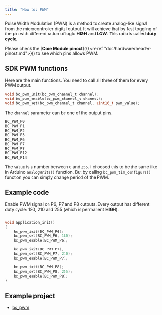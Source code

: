 ```yaml
---
title: "How to: PWM"
---
```


Pulse Width Modulation (PWM) is a method to create analog-like signal from the microcontroller digital output. It will achieve that by fast toggling of the pin with different ration of logic **HIGH** and **LOW**. This ratio is called **duty cycle**.

Please check the [**Core Module pinout**]({{<relref "doc/hardware/header-pinout.md">}}) to see which pins allows PWM.

## SDK PWM functions

Here are the main functions. You need to call all three of them for every PWM output.

```c
void bc_pwm_init(bc_pwm_channel_t channel);
void bc_pwm_enable(bc_pwm_channel_t channel);
void bc_pwm_set(bc_pwm_channel_t channel, uint16_t pwm_value);
```

The `channel` parameter can be one of the output pins.

```c
BC_PWM_P0
BC_PWM_P1
BC_PWM_P2
BC_PWM_P3
BC_PWM_P6
BC_PWM_P7
BC_PWM_P8
BC_PWM_P12
BC_PWM_P14
```

The `value` is a number between `0` and `255`. I choosed this to be the same like in Arduino `analogWrite()` function. But by calling `bc_pwm_tim_configure()` function you can simply change period of the PWM.

## Example code

Enable PWM signal on P6, P7 and P8 outputs. Every output has different duty cycle: 180, 210 and 255 (which is permanent **HIGH**).

```c

void application_init()
{
    bc_pwm_init(BC_PWM_P6);
    bc_pwm_set(BC_PWM_P6, 180);
    bc_pwm_enable(BC_PWM_P6);

    bc_pwm_init(BC_PWM_P7);
    bc_pwm_set(BC_PWM_P7, 210);
    bc_pwm_enable(BC_PWM_P7);

    bc_pwm_init(BC_PWM_P8);
    bc_pwm_set(BC_PWM_P8, 255);
    bc_pwm_enable(BC_PWM_P8);
}

```

## Example project

- [bc_pwm](https://github.com/hubmartin/bcf-pwm-servo/blob/master/app/application.c)

